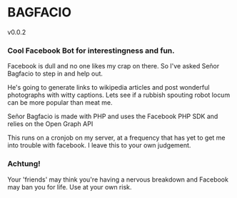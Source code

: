 # BAGFACIO

v0.0.2

### Cool Facebook Bot for interestingness and fun.

Facebook is dull and no one likes my crap on there.
So I've asked Señor Bagfacio to step in and help out.

He's going to generate links to wikipedia articles and post wonderful photographs with witty captions.
Lets see if a rubbish spouting robot locum can be more popular than meat me.

Señor Bagfacio is made with PHP and uses the Facebook PHP SDK and relies on the Open Graph API

This runs on a cronjob on my server, at a frequency that has yet to get me into trouble with facebook. I leave this to your own judgement.


### Achtung!
Your 'friends' may think you're having a nervous breakdown and Facebook may ban you for life. Use at your own risk.
